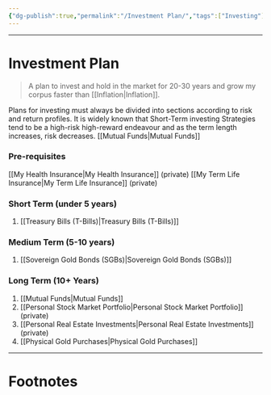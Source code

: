 ```yaml
---
{"dg-publish":true,"permalink":"/Investment Plan/","tags":["Investing"]}
---
```



---
# Investment Plan
> A plan to invest and hold in the market for 20-30 years and grow my corpus faster than [[Inflation\|Inflation]].

Plans for investing must always be divided into sections according to risk and return profiles. It is widely known that Short-Term investing Strategies tend to be a high-risk high-reward endeavour and as the term length increases, risk decreases. [[Mutual Funds\|Mutual Funds]]

### Pre-requisites
[[My Health Insurance\|My Health Insurance]] (private)
[[My Term Life Insurance\|My Term Life Insurance]] (private)

### Short Term (under 5 years)
1. [[Treasury Bills (T-Bills)\|Treasury Bills (T-Bills)]]

### Medium Term (5-10 years)
1. [[Sovereign Gold Bonds (SGBs)\|Sovereign Gold Bonds (SGBs)]]

### Long Term (10+ Years)
1. [[Mutual Funds\|Mutual Funds]]
2. [[Personal Stock Market Portfolio\|Personal Stock Market Portfolio]] (private)
3. [[Personal Real Estate Investments\|Personal Real Estate Investments]] (private)
4. [[Physical Gold Purchases\|Physical Gold Purchases]]

---
# Footnotes